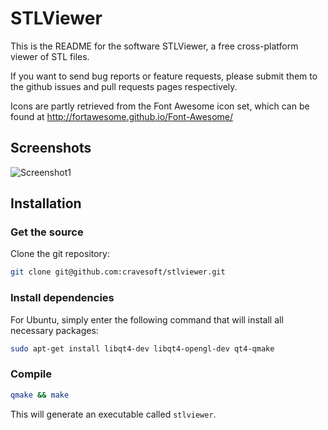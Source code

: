 # STLViewer

This is the README for the software STLViewer,
a free cross-platform viewer of STL files.

If you want to send bug reports or feature requests,
please submit them to the github issues and pull requests
pages respectively.

Icons are partly retrieved from the Font Awesome icon set,
which can be found at
http://fortawesome.github.io/Font-Awesome/

## Screenshots

![Screenshot1](https://cravesoft.github.io/stlviewer/images/screenshot1-small.png)

## Installation

### Get the source

Clone the git repository:

``` bash
git clone git@github.com:cravesoft/stlviewer.git
```

### Install dependencies

For Ubuntu, simply enter the following command that will install all necessary packages:

``` bash
sudo apt-get install libqt4-dev libqt4-opengl-dev qt4-qmake
```

### Compile

``` bash
qmake && make
```

This will generate an executable called `stlviewer`.
